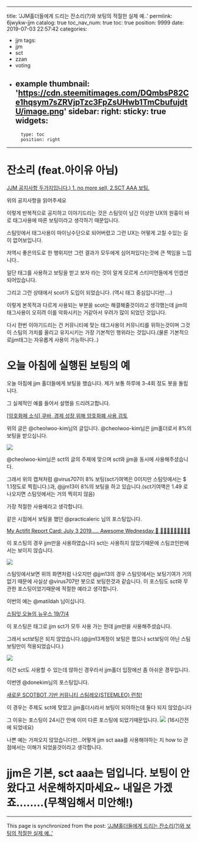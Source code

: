 
---
title: 'JJM홀더들에게 드리는 잔소리(?)와 보팅의 적절한 실제 예..'
permlink: 6jwykw-jjm
catalog: true
toc_nav_num: true
toc: true
position: 9999
date: 2019-07-03 22:57:42
categories:
- jjm
tags:
- jjm
- sct
- zzan
- voting
- example
thumbnail: 'https://cdn.steemitimages.com/DQmbsP82Ce1hqsym7sZRVjpTzc3FpZsUHwb1TmCbufujdtU/image.png'
sidebar:
    right:
        sticky: true
widgets:
    -
        type: toc
        position: right
---


# 잔소리 (feat.아이유 아님)

[JJM 공지사항 두가지입니다.) 1. no more sell, 2.SCT AAA 보팅.](https://steemit.com/jjm/@virus707/jjm-1-no-more-sell-2-sct-aaa)

위의 공지사항을 읽어주세요

이렇게 반복적으로 공지하고 이야기드리는 것은 스팀잇이 남긴 이상한 UX의 원흉이  바로 태그사용에 따른 보팅이라고 생각하기 때문입니다.

스팀잇에서 태그사용이 마이닝수단으로 되어버렸고 그런 UX는 어떻게 고칠 수있는 길이 없어보입니다.

저역시 좋은의도로 한 행위지만 그런 결과가 모두에게 심어져있다는것에 큰 책임을 느낍니다..

일단 태그를 사용하고 보팅을 받고 보자 라는 것이 알게 모르게 스티미언들에게 인셉션되어있습니다.


그리고 그런 상태에서 scot가 도입이 되었습니다. (역시 태그 중심입니다만....)

이렇게 본목적과 다르게 사용되는 부분을 scot는 해결해줄것이라고 생각했는데 jjm의 태그사용이 오히려 이를 악화시키는 거같아서 우려가 많이 되었던 것입니다.

다시 한번 이야기드리는 건 커뮤니티에 맞는 태그사용이 커뮤니티를 위하는것이며 그것이 스팀의 가치를 올리고 유지시키는 가장 기본적인 행위라는 것입니다.(물론 기본적으로jjm태그는 자유롭게 사용이 가능하니다..)

# 오늘 아침에 실행된 보팅의 예

오늘 아침에 jjm 홀더들에게 보팅을 했습니다. 제가 보통 하루에 3-4회 정도 봇을 돌립니다. 

그 실제적인 예를 들어서 설명을 드리려고합니다.

[[암호화페 소식] 쿠바, 경제 성장 위해 암호화폐 사용 검토](https://www.steemcoinpan.com/sct/@cheolwoo-kim/3c87wg)

위의 글은 @cheolwoo-kim님의 글입니다. @cheolwoo-kim님은 jjm홀더로서 8%의 보팅을 받으십니다.

![](https://cdn.steemitimages.com/DQmbsP82Ce1hqsym7sZRVjpTzc3FpZsUHwb1TmCbufujdtU/image.png)

@cheolwoo-kim님은 sct의 글의 주제에 맞으며 sct와 jjm을 동시에 사용해주셨습니다.

그래서 위의 캡쳐처럼 @virus707이 8% 보팅(sct기여액은 0이지만 스팀잇에서는 $ 1.1정도로 찍힙니다.)과, @jjm13이 8%의 보팅을 하고 있습니다.(sct기여액은 1.49 로 나오지면 스팀잇에서는 거의 찍히지 않음)

가장 적절한 사용예라고 생각합니다.



같은 시점에서 보팅을 했던 @practicaleric 님의 포스팅입니다.

[My Actifit Report Card: July 3 2019..... Awesome Wednesday 💪 💯🌅🏃💨👣🎉🎶🍃✨](https://steemit.com/actifit/@practicaleric/actifit-practicaleric-20190703t202826850z)

이 포스팅의 경우 jjm만을 사용하였습니다 sct는 사용하지 않았기때문에 스팀코인판에서는 보이지 않습니다.

 ![](https://cdn.steemitimages.com/DQmVWt1R1X8hb81pH4giviAhspNmWono2N4fVFdqmgwE2S7/image.png)

스팀잇에서보면 위의 화면처럼 나오지만 @jjm13의 경우 스팀잇에서는 보팅기여가 거의 없기 때문에 사실상 @virus707만 봇으로 보팅한것과 같습니다. 이 포스팅도 sct와 무관한 포스팅이었기때문에 적절한 예라고 생각합니다.


이번의 예는 @matildah 님이십니다.

[스팀잇 오늘의 뉴우스 19/7/4](https://steemit.com/zzan/@matildah/3imyzv-19-7-4)

이 포스팅은 태그로 jjm sct가 모두 사용 가는 한데  jjm만을 사용해주셨습니다. 

그래서 sct보팅은 되지 않았습니다.(@jjm13계정이 보팅은 했으나 sct보팅이 아닌 스팀보팅만이 적용되었습니다.)

![](https://cdn.steemitimages.com/DQmRc87gNkc8ovuEV1AnbYNd9p5eAZqxKGCUQFJgRyKnAi1/image.png)

이건 sct도 사용할 수 있는데 않하신 경우라서 jjm홀더 입장에선  좀 아쉬운 경우입니다.


이번엔 @donekim님의 포스팅입니다.

[새로운 SCOTBOT 기반 커뮤니티 스팀레오(STEEMLEO) 런칭!](https://www.steemcoinpan.com/sct/@donekim/scotbot-steemleo)

이 경우는 주제도 sct에 맞았고 jjm홀더시라서 보팅이 되야하는데 둘다 되지 않았습니다

그 이유는 포스팅이 24시간 안에 이미 다른 포스팅에 되었기때문입니다.
![](https://cdn.steemitimages.com/DQmSMCkq3GosBQtgNaGbB2a4t1NKhkNyL5SGZAQRFxuptYn/image.png)
(16시간전에 되었네요)


나쁜 예는 가져오지 않았습니다만...어떻게 jjm sct aaa를 사용해야하는 지 how to 관점에서는 이해가 되었을것이라고 생각합니다.

# jjm은 기본, sct aaa는 덤입니다. 보팅이 안왔다고 서운해하지마세요~ 내일은 가겠죠........(무책임해서 미안해!)

- - -

This page is synchronized from the post: ['JJM홀더들에게 드리는 잔소리(?)와 보팅의 적절한 실제 예..'](https://steemit.com/@virus707/6jwykw-jjm)
